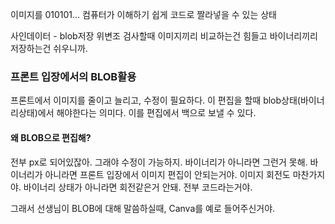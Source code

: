 이미지를 010101... 컴퓨터가 이해하기 쉽게 코드로 짤라넣을 수 있는 상태

사인데이터 - blob저장
위변조 검사할때 이미지끼리 비교하는건 힘들고 바이너리끼리 저장하는건 쉬우니까.


### 프론트 입장에서의 BLOB활용

프론트에서 이미지를 줄이고 늘리고, 수정이 필요하다. 
이 편집을 할때 blob상태(바이너리상태)에서 해야한다는 의미다.
이를 편집에서 백으로 보낼 수 있다. 

#### 왜 BLOB으로 편집해?
전부 px로 되어있잖아. 그래야 수정이 가능하지. 바이너리가 아니라면 그런거 못해.
바이너리가 아니라면 프론트 입장에서 이미지 편집이 안되는거야.
이미지 회전도 마찬가지야. 바이너리 상태가 아니라면 회전같은거 안돼.
전부 코드라는거야. 

그래서 선생님이 BLOB에 대해 말씀하실때, Canva를 예로 들어주신거야.
